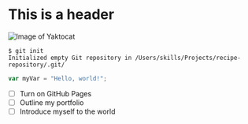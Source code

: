  # This is a header
 ![Image of Yaktocat](https://octodex.github.com/images/yaktocat.png)
 
```
$ git init
Initialized empty Git repository in /Users/skills/Projects/recipe-repository/.git/
```

``` javascript
var myVar = "Hello, world!";
```
- [ ] Turn on GitHub Pages
- [ ] Outline my portfolio
- [ ] Introduce myself to the world
